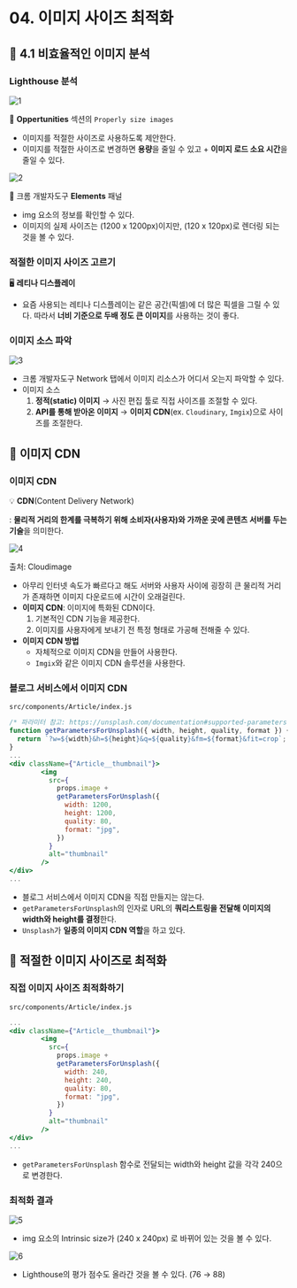 # 04. 이미지 사이즈 최적화


## 📌 4.1 비효율적인 이미지 분석


### Lighthouse 분석

![1](https://github.com/DEVOCEAN-YOUNG-FPOG/FPOG/assets/70098708/5fe96b0b-f29e-467d-9105-075167597e3f)

📎 **Oppertunities** 섹션의 `Properly size images`

- 이미지를 적절한 사이즈로 사용하도록 제안한다.
- 이미지를 적절한 사이즈로 변경하면 **용량**을 줄일 수 있고 + **이미지 로드 소요 시간**을 줄일 수 있다.

![2](https://github.com/DEVOCEAN-YOUNG-FPOG/FPOG/assets/70098708/7cb571b3-2c2f-4356-9fed-71e9d2b3bea5)

📎 크롬 개발자도구 **Elements** 패널 

- img 요소의 정보를 확인할 수 있다.
- 이미지의 실제 사이즈는 (1200 x 1200px)이지만, (120 x 120px)로 렌더링 되는 것을 볼 수 있다.

### 적절한 이미지 사이즈 고르기

🖥️ **레티나 디스플레이**

- 요즘 사용되는 레티나 디스플레이는 같은 공간(픽셀)에 더 많은 픽셀을 그릴 수 있다. 따라서 **너비 기준으로 두배 정도 큰 이미지**를 사용하는 것이 좋다.

### 이미지 소스 파악

![3](https://github.com/DEVOCEAN-YOUNG-FPOG/FPOG/assets/70098708/3670dddb-d03a-4674-bbf0-5696eb42213b)

- 크롬 개발자도구 Network 탭에서 이미지 리소스가 어디서 오는지 파악할 수 있다.
- 이미지 소스
    1. **정적(static) 이미지** → 사진 편집 툴로 직접 사이즈를 조절할 수 있다.
    2. **API를 통해 받아온 이미지** → **이미지 CDN**(ex. `Cloudinary`, `Imgix`)으로 사이즈를 조절한다.

## 📌 이미지 CDN

### 이미지 CDN

💡 **CDN**(Content Delivery Network)

: **물리적 거리의 한계를 극복하기 위해 소비자(사용자)와 가까운 곳에 콘텐츠 서버를 두는 기술**을 의미한다.

![4](https://github.com/DEVOCEAN-YOUNG-FPOG/FPOG/assets/70098708/d202a1ae-6767-41b9-9534-2501f84e9254)

출처: Cloudimage

- 아무리 인터넷 속도가 빠르다고 해도 서버와 사용자 사이에 굉장히 큰 물리적 거리가 존재하면 이미지 다운로드에 시간이 오래걸린다.
- **이미지 CDN**: 이미지에 특화된 CDN이다.
    1. 기본적인 CDN 기능을 제공한다.
    2. 이미지를 사용자에게 보내기 전 특정 형태로 가공해 전해줄 수 있다.
- **이미지 CDN 방법**
    - 자체적으로 이미지 CDN을 만들어 사용한다.
    - `Imgix`와 같은 이미지 CDN 솔루션을 사용한다.

### 블로그 서비스에서 이미지 CDN

`src/components/Article/index.js`

```jsx
/* 파라미터 참고: https://unsplash.com/documentation#supported-parameters */
function getParametersForUnsplash({ width, height, quality, format }) {
  return `?w=${width}&h=${height}&q=${quality}&fm=${format}&fit=crop`;
}
...
<div className={"Article__thumbnail"}>
        <img
          src={
            props.image +
            getParametersForUnsplash({
              width: 1200,
              height: 1200,
              quality: 80,
              format: "jpg",
            })
          }
          alt="thumbnail"
        />
</div>
...
```

- 블로그 서비스에서 이미지 CDN을 직접 만들지는 않는다.
- `getParametersForUnsplash`의 인자로 URL의 **쿼리스트링을 전달해 이미지의 width와 height를 결정**한다.
- `Unsplash`가 **일종의 이미지 CDN 역할**을 하고 있다.

## 📌 적절한 이미지 사이즈로 최적화

### 직접 이미지 사이즈 최적화하기

`src/components/Article/index.js`

```jsx
...
<div className={"Article__thumbnail"}>
        <img
          src={
            props.image +
            getParametersForUnsplash({
              width: 240,
              height: 240,
              quality: 80,
              format: "jpg",
            })
          }
          alt="thumbnail"
        />
</div>
...
```

- `getParametersForUnsplash` 함수로 전달되는 width와 height 값을 각각 240으로 변경한다.

### 최적화 결과

![5](https://github.com/DEVOCEAN-YOUNG-FPOG/FPOG/assets/70098708/7d3ecb11-2695-4bcc-8bf9-0573d62e6af9)

- img 요소의 Intrinsic size가 (240 x 240px) 로 바뀌어 있는 것을 볼 수 있다.

![6](https://github.com/DEVOCEAN-YOUNG-FPOG/FPOG/assets/70098708/a937e8d9-18fe-495b-a655-10109316346f)

- Lighthouse의 평가 점수도 올라간 것을 볼 수 있다. (76 → 88)
